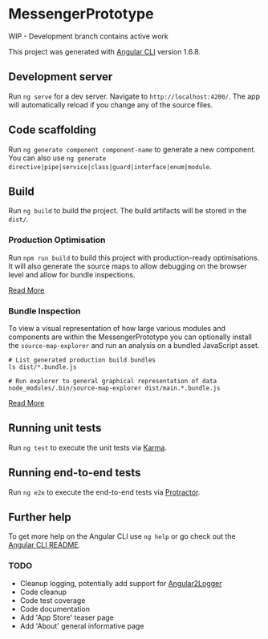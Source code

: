 # MessengerPrototype

WIP - Development branch contains active work

This project was generated with [Angular CLI](https://github.com/angular/angular-cli) version 1.6.8.

## Development server

Run `ng serve` for a dev server. Navigate to `http://localhost:4200/`. The app will automatically reload if you change any of the source files.

## Code scaffolding

Run `ng generate component component-name` to generate a new component. You can also use `ng generate directive|pipe|service|class|guard|interface|enum|module`.

## Build
Run `ng build` to build the project. The build artifacts will be stored in the `dist/`.

### Production Optimisation
Run `npm run build` to build this project with production-ready optimisations. It will also generate the source maps to allow debugging on the browser level and allow for bundle inspections.

[Read More](https://angular.io/guide/deployment#optimize-for-production)

### Bundle Inspection
To view a visual representation of how large various modules and components are within the MessengerPrototype you can optionally install the `source-map-explorer` and run an analysis on a bundled JavaScript asset.

```
# List generated production build bundles
ls dist/*.bundle.js

# Run explorer to general graphical representation of data
node_modules/.bin/source-map-explorer dist/main.*.bundle.js
```

[Read More](https://angular.io/guide/deployment#inspect-the-bundles)

## Running unit tests

Run `ng test` to execute the unit tests via [Karma](https://karma-runner.github.io).

## Running end-to-end tests

Run `ng e2e` to execute the end-to-end tests via [Protractor](http://www.protractortest.org/).

## Further help

To get more help on the Angular CLI use `ng help` or go check out the [Angular CLI README](https://github.com/angular/angular-cli/blob/master/README.md).

### TODO
- Cleanup logging, potentially add support for [Angular2Logger](https://www.npmjs.com/package/angular2-logger)
- Code cleanup
- Code test coverage
- Code documentation
- Add 'App Store' teaser page
- Add 'About' general informative page
